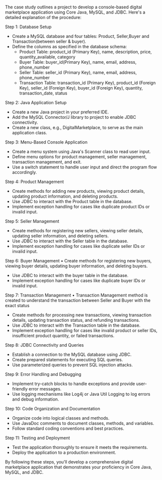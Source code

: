 The case study outlines a project to develop a console-based digital marketplace application using Core Java, MySQL, and JDBC. Here's a detailed explanation of the procedure:

Step 1: Database Setup

- Create a MySQL database and four tables: Product, Seller,Buyer and Transaction(between seller & buyer).
- Define the columns as specified in the database schema:
    - Product Table: product_id (Primary Key), name, description, price, quantity_available, category
    - Buyer Table: buyer_id(Primary Key), name, email, address, phone_number
    - Seller Table: seller_id (Primary Key), name, email, address, phone_number
    - Transaction Table: transaction_id (Primary Key), product_id (Foreign Key), seller_id (Foreign Key), buyer_id (Foreign Key), quantity, transaction_date, status

Step 2: Java Application Setup

- Create a new Java project in your preferred IDE.
- Add the MySQL Connector/J library to project to enable JDBC connectivity.
- Create a new class, e.g., DigitalMarketplace, to serve as the main application class.

Step 3: Menu-Based Console Application

- Create a menu system using Java's Scanner class to read user input.
- Define menu options for product management, seller management, transaction management, and exit.
- Use a switch statement to handle user input and direct the program flow accordingly.

Step 4: Product Management

- Create methods for adding new products, viewing product details, updating product information, and deleting products.
- Use JDBC to interact with the Product table in the database.
- Implement exception handling for cases like duplicate product IDs or invalid input.

Step 5: Seller Management

- Create methods for registering new sellers, viewing seller details, updating seller information, and deleting sellers.
- Use JDBC to interact with the Seller table in the database.
- Implement exception handling for cases like duplicate seller IDs or invalid input.

Step 6: Buyer Management
    •  Create methods for registering new buyers, viewing buyer details, updating buyer information, and deleting buyers.
- Use JDBC to interact with the buyer table in the database.
- Implement exception handling for cases like duplicate buyer IDs or invalid input.

Step 7: Transaction Management
    •   Transaction Management method is created to understand the transaction between Seller and Buyer with the exact status
- Create methods for processing new transactions, viewing transaction details, updating transaction status, and refunding transactions.
- Use JDBC to interact with the Transaction table in the database.
- Implement exception handling for cases like invalid product or seller IDs, insufficient product quantity, or failed transactions.

Step 8: JDBC Connectivity and Queries

- Establish a connection to the MySQL database using JDBC.
- Create prepared statements for executing SQL queries.
- Use parameterized queries to prevent SQL injection attacks.

Step 9: Error Handling and Debugging

- Implement try-catch blocks to handle exceptions and provide user-friendly error messages.
- Use logging mechanisms like Log4j or Java Util Logging to log errors and debug information.

Step 10: Code Organization and Documentation

- Organize code into logical classes and methods.
- Use JavaDoc comments to document classes, methods, and variables.
- Follow standard coding conventions and best practices.

Step 11: Testing and Deployment

- Test the application thoroughly to ensure it meets the requirements.
- Deploy the application to a production environment.

By following these steps, you'll develop a comprehensive digital marketplace application that demonstrates your proficiency in Core Java, MySQL, and JDBC.
